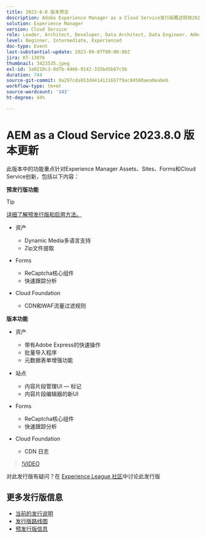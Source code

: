 ```yaml
---
title: 2023-8-0 版本预览
description: Adobe Experience Manager as a Cloud Service发行版概述视频2023.8.0
solution: Experience Manager
version: Cloud Service
role: Leader, Architect, Developer, Data Architect, Data Engineer, Admin, User
level: Beginner, Intermediate, Experienced
doc-type: Event
last-substantial-update: 2023-09-07T00:00:00Z
jira: KT-13876
thumbnail: 3423535.jpeg
exl-id: 3a0210c3-8d7b-4466-9142-335bd5b87c5b
duration: 744
source-git-commit: 9a297cda953d4414131657f9ac84580aea0eabeb
workflow-type: tm+mt
source-wordcount: '143'
ht-degree: 44%

---
```


# AEM as a Cloud Service 2023.8.0 版本更新

此版本中的功能重点针对Experience Manager Assets、Sites、Forms和Cloud Service创新，包括以下内容：

**预发行版功能**

>[!TIP]
>
>[详细了解预发行版和启用方法。](https://experienceleague.adobe.com/docs/experience-manager-cloud-service/content/release-notes/prerelease.html)

* 资产
   * Dynamic Media多语言支持
   * Zip文件提取

* Forms
   * ReCaptcha核心组件
   * 快速跟踪分析

* Cloud Foundation
   * CDN和WAF流量过滤规则

**版本功能**

* 资产
   * 带有Adobe Express的快速操作
   * 批量导入程序
   * 元数据表单增强功能

* 站点
   * 内容片段管理UI — 标记
   * 内容片段编辑器的新UI

* Forms
   * ReCaptcha核心组件
   * 快速跟踪分析

* Cloud Foundation
   * CDN 日志

>[!VIDEO](https://video.tv.adobe.com/v/3423535/?learn=on)

对此发行版有疑问？在 [Experience League 社区](https://adobe.ly/3syyBwe)中讨论此发行版

## 更多发行版信息

* [当前的发行说明](https://experienceleague.adobe.com/docs/experience-manager-cloud-service/content/release-notes/home.html?lang=zh-Hans)
* [发行版路线图](https://experienceleague.adobe.com/docs/experience-manager-release-information/aem-release-updates/update-releases-roadmap.html?lang=zh-Hans)
* [预发行版信息](https://experienceleague.adobe.com/docs/experience-manager-cloud-service/content/release-notes/prerelease.html)
